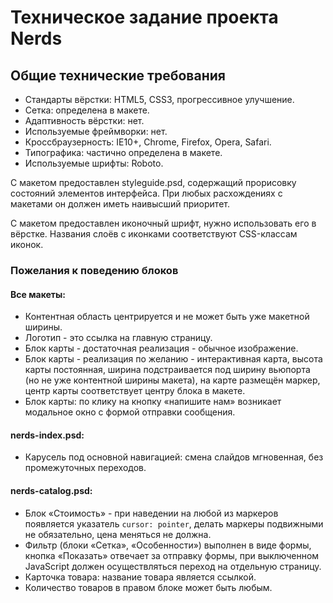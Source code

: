 # Техническое задание проекта Nerds

## Общие технические требования

* Стандарты вёрстки: HTML5, CSS3, прогрессивное улучшение.
* Сетка: определена в макете.
* Адаптивность вёрстки: нет.
* Используемые фреймворки: нет.
* Кроссбраузерность: IE10+, Chrome, Firefox, Opera, Safari.
* Типографика: частично определена в макете.
* Используемые шрифты: Roboto.

С макетом предоставлен styleguide.psd, содержащий прорисовку состояний элементов интерфейса. При любых расхождениях с макетами он должен иметь наивысший приоритет.

С макетом предоставлен иконочный шрифт, нужно использовать его в вёрстке. Названия слоёв с иконками соответствуют CSS-классам иконок.

### Пожелания к поведению блоков

#### Все макеты:

* Контентная область центрируется и не может быть уже макетной ширины.
* Логотип - это ссылка на главную страницу.
* Блок карты - достаточная реализация - обычное изображение.
* Блок карты - реализация по желанию - интерактивная карта, высота карты постоянная, ширина подстраивается под ширину вьюпорта (но не уже контентной ширины макета), на карте размещён маркер, центр карты соответствует центру блока в макете.
* Блок карты: по клику на кнопку «напишите нам» возникает модальное окно с формой отправки сообщения.

#### nerds-index.psd:

* Карусель под основной навигацией: смена слайдов мгновенная, без промежуточных переходов.

#### nerds-catalog.psd:

* Блок «Стоимость» - при наведении на любой из маркеров появляется указатель `cursor: pointer`, делать маркеры подвижными не обязательно, цена меняться не должна.
* Фильтр (блоки «Сетка», «Особенности») выполнен в виде формы, кнопка «Показать» отвечает за отправку формы, при выключенном JavaScript должен осуществляться переход на отдельную страницу.
* Карточка товара: название товара является ссылкой.
* Количество товаров в правом блоке может быть любым.
